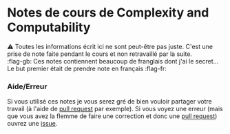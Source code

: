 # Notes de cours de Complexity and Computability
:warning: Toutes les informations écrit ici ne sont peut-être pas juste.  C'est une prise de note faite pendant le cours et non retravaillé par la suite.    
:flag-gb: Ces notes contiennent beaucoup de franglais dont j'ai le secret...  Le but premier était de prendre note en français :flag-fr:

### Aide/Erreur
Si vous utilisé ces notes je vous serez gré de bien vouloir partager votre travail (à l'aide de [pull request](/pulls) par exemple).  Si vous voyez une erreur (mais que vous avez la flemme de faire une correction et donc une [pull request](/pulls)) ouvrez une [issue](/issues).
